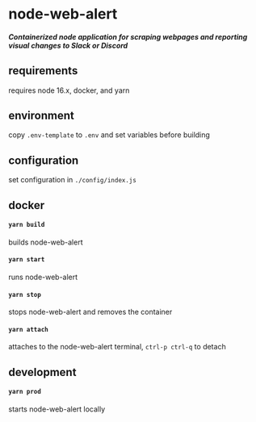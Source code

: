 # node-web-alert
##### Containerized node application for scraping webpages and reporting visual changes to Slack or Discord

## requirements
requires node 16.x, docker, and yarn

## environment
copy `.env-template` to `.env` and set variables before building

## configuration
set configuration in `./config/index.js`

## docker

#### `yarn build`
builds node-web-alert

#### `yarn start`
runs node-web-alert

#### `yarn stop`
stops node-web-alert and removes the container

#### `yarn attach`
attaches to the node-web-alert terminal, `ctrl-p ctrl-q` to detach

## development

#### `yarn prod`
starts node-web-alert locally
